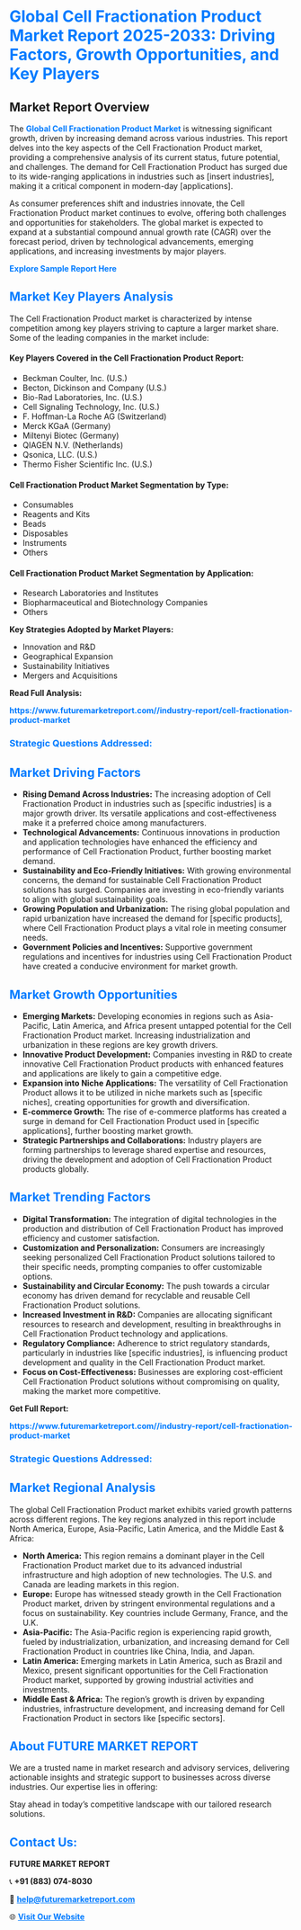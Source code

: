 <h1 style="color: #007BFF;">Global Cell Fractionation Product Market Report 2025-2033: Driving Factors, Growth Opportunities, and Key Players</h1>

<section id="overview">
<h2>Market Report Overview</h2>
<p>The <a href="https://www.futuremarketreport.com//industry-report/cell-fractionation-product-market" style="color: #007BFF; text-decoration: none;"><strong>Global Cell Fractionation Product Market</strong></a> is witnessing significant growth, driven by increasing demand across various industries. This report delves into the key aspects of the Cell Fractionation Product market, providing a comprehensive analysis of its current status, future potential, and challenges. The demand for Cell Fractionation Product has surged due to its wide-ranging applications in industries such as [insert industries], making it a critical component in modern-day [applications].</p>
<p>As consumer preferences shift and industries innovate, the Cell Fractionation Product market continues to evolve, offering both challenges and opportunities for stakeholders. The global market is expected to expand at a substantial compound annual growth rate (CAGR) over the forecast period, driven by technological advancements, emerging applications, and increasing investments by major players.</p>
</section>

<section id="overview">
<p><a href="https://www.futuremarketreport.com//request-sample/reportId=85052" style="color: #007BFF; text-decoration: none;"><strong>Explore Sample Report Here</strong></a></p>
</section>

<section id="key-players">
<h2 style="color: #007BFF;">Market Key Players Analysis</h2>
<p>The Cell Fractionation Product market is characterized by intense competition among key players striving to capture a larger market share. Some of the leading companies in the market include:</p>
<h4>Key Players Covered in the Cell Fractionation Product Report:</h4>
<ul><li>Beckman Coulter, Inc. (U.S.)</li><li>Becton, Dickinson and Company (U.S.)</li><li>Bio-Rad Laboratories, Inc. (U.S.)</li><li>Cell Signaling Technology, Inc. (U.S.)</li><li>F. Hoffman-La Roche AG (Switzerland)</li><li>Merck KGaA (Germany)</li><li>Miltenyi Biotec (Germany)</li><li>QIAGEN N.V. (Netherlands)</li><li>Qsonica, LLC. (U.S.)</li><li>Thermo Fisher Scientific Inc. (U.S.)</li></ul>
<h4>Cell Fractionation Product Market Segmentation by Type:</h4>
<ul><li>Consumables</li><li>Reagents and Kits</li><li>Beads</li><li>Disposables</li><li>Instruments</li><li>Others</li></ul>

<h4>Cell Fractionation Product Market Segmentation by Application:</h4>
<ul><li>Research Laboratories and Institutes</li><li>Biopharmaceutical and Biotechnology Companies</li><li>Others</li></ul>
<p><strong>Key Strategies Adopted by Market Players:</strong></p>
<ul>
<li>Innovation and R&D</li>
<li>Geographical Expansion</li>
<li>Sustainability Initiatives</li>
<li>Mergers and Acquisitions</li>
</ul>
</section>

<section>
<p><strong>Read Full Analysis: </strong></p><a href="https://www.futuremarketreport.com//industry-report/cell-fractionation-product-market" style="color: #007BFF; text-decoration: none;"><strong>https://www.futuremarketreport.com//industry-report/cell-fractionation-product-market</strong></a>
<h3 style="color: #007BFF;">Strategic Questions Addressed:</h3>
</section>

<section id="driving-factors">
<h2 style="color: #007BFF;">Market Driving Factors</h2>
<ul>
<li><strong>Rising Demand Across Industries:</strong> The increasing adoption of Cell Fractionation Product in industries such as [specific industries] is a major growth driver. Its versatile applications and cost-effectiveness make it a preferred choice among manufacturers.</li>
<li><strong>Technological Advancements:</strong> Continuous innovations in production and application technologies have enhanced the efficiency and performance of Cell Fractionation Product, further boosting market demand.</li>
<li><strong>Sustainability and Eco-Friendly Initiatives:</strong> With growing environmental concerns, the demand for sustainable Cell Fractionation Product solutions has surged. Companies are investing in eco-friendly variants to align with global sustainability goals.</li>
<li><strong>Growing Population and Urbanization:</strong> The rising global population and rapid urbanization have increased the demand for [specific products], where Cell Fractionation Product plays a vital role in meeting consumer needs.</li>
<li><strong>Government Policies and Incentives:</strong> Supportive government regulations and incentives for industries using Cell Fractionation Product have created a conducive environment for market growth.</li>
</ul>
</section>

<section id="growth-opportunities">
<h2 style="color: #007BFF;">Market Growth Opportunities</h2>
<ul>
<li><strong>Emerging Markets:</strong> Developing economies in regions such as Asia-Pacific, Latin America, and Africa present untapped potential for the Cell Fractionation Product market. Increasing industrialization and urbanization in these regions are key growth drivers.</li>
<li><strong>Innovative Product Development:</strong> Companies investing in R&D to create innovative Cell Fractionation Product products with enhanced features and applications are likely to gain a competitive edge.</li>
<li><strong>Expansion into Niche Applications:</strong> The versatility of Cell Fractionation Product allows it to be utilized in niche markets such as [specific niches], creating opportunities for growth and diversification.</li>
<li><strong>E-commerce Growth:</strong> The rise of e-commerce platforms has created a surge in demand for Cell Fractionation Product used in [specific applications], further boosting market growth.</li>
<li><strong>Strategic Partnerships and Collaborations:</strong> Industry players are forming partnerships to leverage shared expertise and resources, driving the development and adoption of Cell Fractionation Product products globally.</li>
</ul>
</section>

<section id="trending-factors">
<h2 style="color: #007BFF;">Market Trending Factors</h2>
<ul>
<li><strong>Digital Transformation:</strong> The integration of digital technologies in the production and distribution of Cell Fractionation Product has improved efficiency and customer satisfaction.</li>
<li><strong>Customization and Personalization:</strong> Consumers are increasingly seeking personalized Cell Fractionation Product solutions tailored to their specific needs, prompting companies to offer customizable options.</li>
<li><strong>Sustainability and Circular Economy:</strong> The push towards a circular economy has driven demand for recyclable and reusable Cell Fractionation Product solutions.</li>
<li><strong>Increased Investment in R&D:</strong> Companies are allocating significant resources to research and development, resulting in breakthroughs in Cell Fractionation Product technology and applications.</li>
<li><strong>Regulatory Compliance:</strong> Adherence to strict regulatory standards, particularly in industries like [specific industries], is influencing product development and quality in the Cell Fractionation Product market.</li>
<li><strong>Focus on Cost-Effectiveness:</strong> Businesses are exploring cost-efficient Cell Fractionation Product solutions without compromising on quality, making the market more competitive.</li>
</ul>
</section>

<section>
<p><strong>Get Full Report: </strong></p><a href="https://www.futuremarketreport.com//industry-report/cell-fractionation-product-market" style="color: #007BFF; text-decoration: none;"><strong>https://www.futuremarketreport.com//industry-report/cell-fractionation-product-market</strong></a>
<h3 style="color: #007BFF;">Strategic Questions Addressed:</h3>
</section>


<section id="regional-analysis">
<h2 style="color: #007BFF;">Market Regional Analysis</h2>
<p>The global Cell Fractionation Product market exhibits varied growth patterns across different regions. The key regions analyzed in this report include North America, Europe, Asia-Pacific, Latin America, and the Middle East & Africa:</p>
<ul>
<li><strong>North America:</strong> This region remains a dominant player in the Cell Fractionation Product market due to its advanced industrial infrastructure and high adoption of new technologies. The U.S. and Canada are leading markets in this region.</li>
<li><strong>Europe:</strong> Europe has witnessed steady growth in the Cell Fractionation Product market, driven by stringent environmental regulations and a focus on sustainability. Key countries include Germany, France, and the U.K.</li>
<li><strong>Asia-Pacific:</strong> The Asia-Pacific region is experiencing rapid growth, fueled by industrialization, urbanization, and increasing demand for Cell Fractionation Product in countries like China, India, and Japan.</li>
<li><strong>Latin America:</strong> Emerging markets in Latin America, such as Brazil and Mexico, present significant opportunities for the Cell Fractionation Product market, supported by growing industrial activities and investments.</li>
<li><strong>Middle East & Africa:</strong> The region’s growth is driven by expanding industries, infrastructure development, and increasing demand for Cell Fractionation Product in sectors like [specific sectors].</li>
</ul>
</section>

<footer>
<h2 style="color: #007BFF;">About FUTURE MARKET REPORT</h2>
<p>We are a trusted name in market research and advisory services, delivering actionable insights and strategic support to businesses across diverse industries. Our expertise lies in offering:</p>

<p>Stay ahead in today’s competitive landscape with our tailored research solutions.</p>

<h2 style="color: #007BFF;">Contact Us:</h2>
<p><strong>FUTURE MARKET REPORT</strong></p>
<p>📞 <strong>+91 (883) 074-8030</strong></p>
<p>📧 <strong><a href="mailto:help@futuremarketreport.com" style="color: #007BFF;">help@futuremarketreport.com</a></strong></p>
<p>🌐 <strong><a href="https://www.futuremarketreport.com/" style="color: #007BFF;">Visit Our Website</a></strong></p>
</footer>
